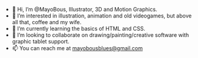 - 👋 Hi, I’m @MayoBous, Illustrator, 3D and Motion Graphics.
- 👀 I’m interested in illustration, animation and old videogames, but above all that, coffee and my wife.
- 🌱 I’m currently learning the basics of HTML and CSS.
- 💞️ I’m looking to collaborate on drawing/painting/creative software with graphic tablet support.
- 📫 You can reach me at mayobousblues@gmail.com

<!---
MayoBous/MayoBous is a ✨ special ✨ repository because its `README.md` (this file) appears on your GitHub profile.
You can click the Preview link to take a look at your changes.
--->
